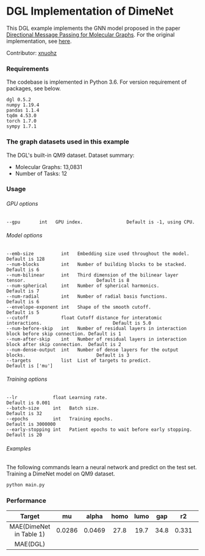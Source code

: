 # DGL Implementation of DimeNet

This DGL example implements the GNN model proposed in the paper [Directional Message Passing for Molecular Graphs](https://arxiv.org/abs/2003.03123). For the original implementation, see [here](https://github.com/klicperajo/dimenet).

Contributor: [xnuohz](https://github.com/xnuohz)

### Requirements
The codebase is implemented in Python 3.6. For version requirement of packages, see below.

```
dgl 0.5.2
numpy 1.19.4
pandas 1.1.4
tqdm 4.53.0
torch 1.7.0
sympy 1.7.1
```

### The graph datasets used in this example

The DGL's built-in QM9 dataset. Dataset summary:

* Molecular Graphs: 13,0831
* Number of Tasks: 12

### Usage

###### GPU options
```
--gpu       int   GPU index.                Default is -1, using CPU.
```

###### Model options
```
--emb-size          int   Embedding size used throughout the model.                              Default is 128
--num-blocks        int   Number of building blocks to be stacked.                               Default is 6   
--num-bilinear      int   Third dimension of the bilinear layer tensor.                          Default is 8   
--num-spherical     int   Number of spherical harmonics.                                         Default is 7   
--num-radial        int   Number of radial basis functions.                                      Default is 6   
--envelope-exponent int   Shape of the smooth cutoff.                                            Default is 5   
--cutoff            float Cutoff distance for interatomic interactions.                          Default is 5.0 
--num-before-skip   int   Number of residual layers in interaction block before skip connection. Default is 1   
--num-after-skip    int   Number of residual layers in interaction block after skip connection.  Default is 2   
--num-dense-output  int   Number of dense layers for the output blocks.                          Default is 3   
--targets           list  List of targets to predict.                                            Default is ['mu']
```

###### Training options
```
--lr             float Learning rate.                                Default is 0.001
--batch-size     int   Batch size.                                   Default is 32
--epochs         int   Training epochs.                              Default is 3000000
--early-stopping int   Patient epochs to wait before early stopping. Default is 20
```

###### Examples

The following commands learn a neural network and predict on the test set.
Training a DimeNet model on QM9 dataset.
```bash
python main.py
```

### Performance

| Target | mu | alpha | homo | lumo | gap | r2 | zpve | U0 | U | H | G | Cv |
| :-: | :-: | :-: | :-: | :-: | :-: | :-: | :-: | :-: | :-: | :-: | :-: | :-: |
| MAE(DimeNet in Table 1) | 0.0286 | 0.0469 | 27.8 | 19.7 | 34.8 | 0.331 | 1.29 | 8.02 | 7.89 | 8.11 | 8.98 | 0.0249 |
| MAE(DGL) |  |  |  |  |  |  |  |  |  |  |  |  |